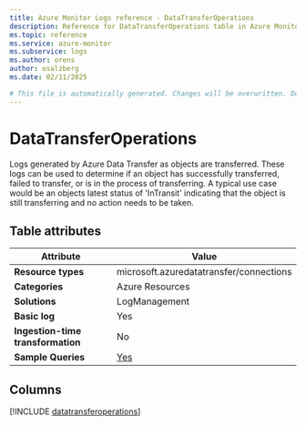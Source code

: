 ```yaml
---
title: Azure Monitor Logs reference - DataTransferOperations
description: Reference for DataTransferOperations table in Azure Monitor Logs.
ms.topic: reference
ms.service: azure-monitor
ms.subservice: logs
ms.author: orens
author: osalzberg
ms.date: 02/11/2025

# This file is automatically generated. Changes will be overwritten. Do not change this file directly.
---
```


# DataTransferOperations

Logs generated by Azure Data Transfer as objects are transferred. These logs can be used to determine if an object has successfully transferred, failed to transfer, or is in the process of transferring. A typical use case would be an objects latest status of 'InTransit' indicating that the object is still transferring and no action needs to be taken.


## Table attributes

|Attribute|Value|
|---|---|
|**Resource types**|microsoft.azuredatatransfer/connections|
|**Categories**|Azure Resources|
|**Solutions**| LogManagement|
|**Basic log**|Yes|
|**Ingestion-time transformation**|No|
|**Sample Queries**|[Yes](/azure/azure-monitor/reference/queries/datatransferoperations)|



## Columns
  
[!INCLUDE [datatransferoperations](~/reusable-content/ce-skilling/azure/includes/azure-monitor/reference/tables/datatransferoperations-include.md)]
